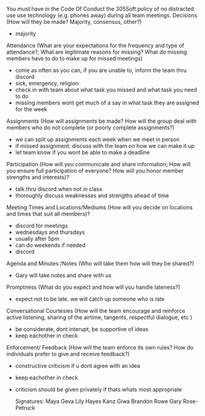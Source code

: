 You must have in the Code Of Conduct the 305Soft policy of no distracted use use technology (e.g. phones away) during all team meetings.
Decisions (How will they be made? Majority, consensus, other?)
- majority
  
Attendance (What are your expectations for the frequency and type of attendance?; What are legitimate reasons for missing? What do missing members have to do to make up for missed meetings)
- come as often as you can, if you are unable to, inform the team thru discord
- sick, emergency, religion
- check in with team about what task you missed and what task you need to do
- missing members wont get much of a say in what task they are assigned for the week
  
Assignments (How will assignments be made? How will the group deal with members who do not complete (or poorly complete assignments?)
- we can split up assignments each week when we meet in person
- if missed assignment: discuss with the team on how we can make it up
- let team know if you wont be able to make a deadline

Participation (How will you communicate and share information; How will you ensure full participation of everyone? How will you honor member strengths and interests)?
- talk thru discord when not in class
- thoroughly discuss weaknesses and strengths ahead of time

Meeting Times and Locations/Mediums (How will you decide on locations and times that suit all members)?
- discord for meetings
- wednesdays and thursdays
- usually after 5pm
- can do weekends if needed
- discord 

Agenda and Minutes /Notes (Who will take them how will they be shared?)
- Gary will take notes and share with us

Promptness (What do you expect and how will you handle lateness?)
- expect not to be late. we will catch up someone who is late

Conversational Courtesies (How will the team encourage and reinforce active listening, sharing of the airtime, tangents, respectful dialogue, etc )
- be considerate, dont interupt, be supportive of ideas
- keep eachother in check

Enforcement/ Feedback (How will the team enforce its own rules? How do individuals prefer to give and receive feedback?)
- constructive criticism if u dont agree with an idea
- keep eachother in check
- criticism should be given privately if thats whats most appropriate

  Signatures:
  Maya Geva
  Lily Hayes
  Kanz Giwa
  Brandon Rowe
  Gary Rose-Petruck
